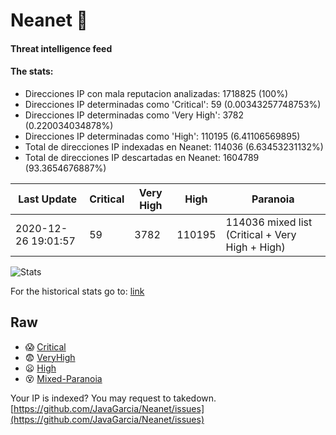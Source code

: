# Neanet :hocho:
#### Threat intelligence feed
#### The stats:

- Direcciones IP con mala reputacion analizadas: 1718825 (100%)
- Direcciones IP determinadas como 'Critical':  59 (0.00343257748753%)
- Direcciones IP determinadas como 'Very High':  3782 (0.220034034878%)
- Direcciones IP determinadas como 'High':  110195 (6.41106569895)
- Total de direcciones IP indexadas en Neanet:  114036 (6.63453231132%)
- Total de direcciones IP descartadas en Neanet:  1604789 (93.3654676887%)

| Last Update | Critical | Very High | High | Paranoia |
| --- | --- | --- | --- | --- |
| 2020-12-26 19:01:57 | 59 | 3782 | 110195 | 114036 mixed list (Critical + Very High + High)|

![Stats](https://docs.google.com/spreadsheets/d/e/2PACX-1vSnaNMIXVabIpDJjufMlzH7poXnshF3mgd8Is1g9ytUEzVsP5my4Trn8f-xkoLLQ38xpL3HtmUexLo6/pubchart?oid=501124687&format=image)

For the historical stats go to: [link](/stats.csv)
## Raw
- :scream: [Critical](https://raw.githubusercontent.com/JavaGarcia/Neanet/master/blacklists/neanet_critical.txt)
- :fearful: [VeryHigh](https://raw.githubusercontent.com/JavaGarcia/Neanet/master/blacklists/neanet_veryHigh.txtt)
- :frowning: [High](https://raw.githubusercontent.com/JavaGarcia/Neanet/master/blacklists/neanet_high.txt)
- :dizzy_face: [Mixed-Paranoia](https://raw.githubusercontent.com/JavaGarcia/Neanet/master/blacklists/neanet_all.txt)


Your IP is indexed? You may request to takedown. [https://github.com/JavaGarcia/Neanet/issues](https://github.com/JavaGarcia/Neanet/issues)



















































































































































































































































































































































































































































































































































































































































































































































































































































































































































































































































































































































































































































































































































































































































































































































































































































































































































































































































































































































































































































































































































































































































































































































































































































































































































































































































































































































































































































































































































































































































































































































































